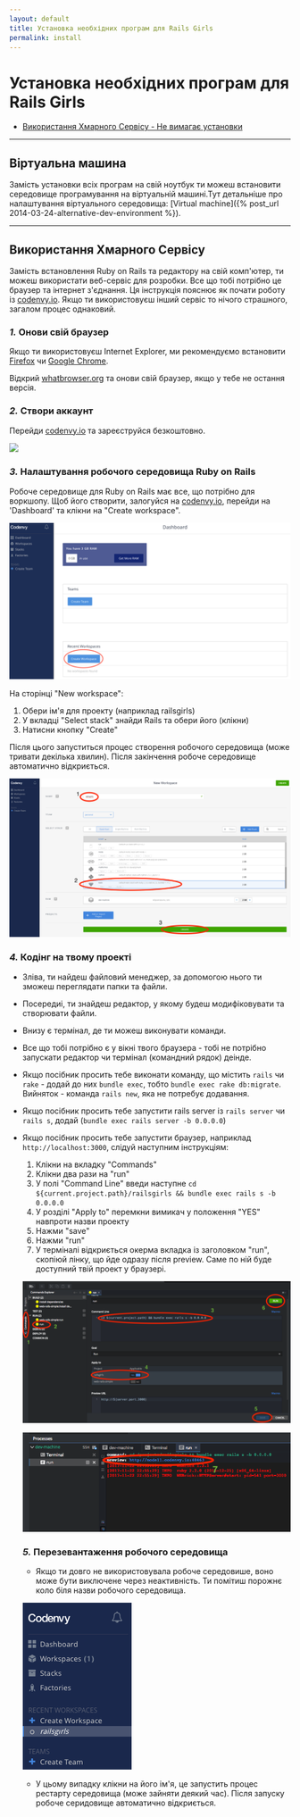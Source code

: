 ```yaml
---
layout: default
title: Установка необхідних програм для Rails Girls
permalink: install
---
```


# Установка необхідних програм для Rails Girls

* [Використання Хмарного Сервісу - Не вимагає установки](#використання-хмарного-сервісу)

<hr />


## Віртуальна машина

Замість установки всіх програм на свій ноутбук ти можеш встановити середовище програмування на віртуальній машині.Тут детальніше про налаштування віртуального середовища: [Virtual machine]({% post_url 2014-03-24-alternative-dev-environment %}).

<hr />

## Використання Хмарного Сервісу

Замість встановлення Ruby on Rails та редактору на свій комп'ютер, ти можеш використати
веб-сервіс для розробки. Все що тобі потрібно це браузер та інтернет з'єднання. Ця інструкція
пояснює як почати роботу із [codenvy.io](https://codenvy.io). Якщо ти використовуєш інший
сервіс то нічого страшного, загалом процес однаковий.

### *1.* Онови свій браузер

Якщо ти використовуєш Internet Explorer, ми рекомендуємо встановити [Firefox](https://www.mozilla.org/uk/firefox/new/) чи [Google Chrome](google.com/chrome).

Відкрий [whatbrowser.org](http://whatbrowser.org) та онови свій браузер, якщо у тебе не остання версія.

### *2.* Створи аккаунт

Перейди [codenvy.io](https://codenvy.io) та зареєструйся безкоштовно.

![](/images/codenvy/create-account.jpg)

### *3.* Налаштування робочого середовища Ruby on Rails

 Робоче середовище для Ruby on Rails має все, що потрібно для воркшопу. Щоб його створити,
 залогуйся на [codenvy.io](https://codenvy.io), перейди на 'Dashboard' та клікни на
 "Create workspace".

![](/images/codenvy/create-workspace-dashboard.png)

На сторінці "New workspace":

1. Обери ім'я для проекту (наприклад railsgirls)
2. У вкладці "Select stack" знайди Rails та обери його (клікни)
3. Натисни кнопку "Create"

Після цього запуститься процес створення робочого середовища (може тривати декілька хвилин).
Після закінчення робоче середовище автоматично відкриється.

![](/images/codenvy/create-workspace.png)

### *4.* Кодінг на твому проекті
* Зліва, ти найдеш файловий менеджер, за допомогою нього ти зможеш переглядати папки та файли.
* Посередиі, ти знайдеш редактор, у якому будеш модифіковувати та створювати файли.
* Внизу є термінал, де ти можеш виконувати команди.
* Все що тобі потрібно є у вікні твого браузера - тобі не потрібно запускати редактор чи термінал (командний рядок) деінде.
* Якщо посібник просить тебе виконати команду, що містить `rails` чи `rake` - додай до них `bundle exec`, тобто `bundle exec rake db:migrate`. Вийняток - команда `rails new`, яка не потребує додавання.
* Якщо посібник просить тебе запустити rails server із  `rails server` чи `rails s`, додай (`bundle exec rails server -b 0.0.0.0`)
* Якщо посібник просить тебе запустити браузер, наприклад `http://localhost:3000`, слідуй наступним інструкціям:

  1. Клікни на вкладку "Commands"
  2. Клікни два рази на "run"
  3. У полі "Command Line" введи наступне `cd ${current.project.path}/railsgirls && bundle exec rails s -b 0.0.0.0`
  4. У розділі "Apply to" перемкни вимикач у положення "YES" навпроти назви проекту
  5. Нажми "save"
  6. Нажми "run"
  7. У терміналі відкриється окерма вкладка із заголовком "run", скопіюй лінку, що йде одразу після
  preview. Саме по ній буде доступний твій проект у браузері.

  ![](/images/codenvy/runtime.png)


  ![](/images/codenvy/preview.png)

  ### *5.* Перезевантаження робочого середовища
  * Якщо ти довго не використовувала робоче середовише, воно може бути виключене через неактивність. Ти помітиш порожнє коло біля назви робочого середовища.

  ![](/images/codenvy/start-workspace.png)

  * У цьому випадку клікни на його ім'я, це запустить процес рестарту середовища (може зайняти деякий час). Після запуску робоче серидовище автоматично відкриється.
